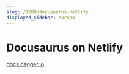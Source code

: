 ```yaml
---
slug: /1209/docusaurus-netlify
displayed_sidebar: europa
---
```


# Docusaurus on Netlify

[docs.dagger.io](https://docs.dagger.io)
